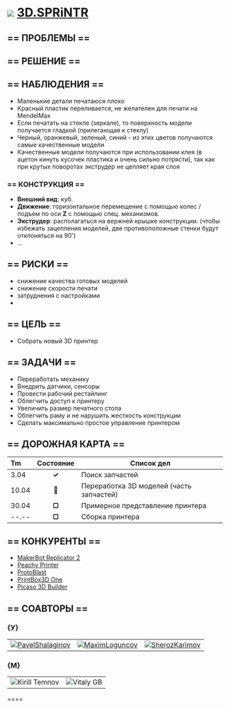 ![](https://avatars0.githubusercontent.com/u/6559911?s=29) [ 3D.SPRiNTR](https://github.com/soda-io/SPRiNTR)
===

## == ПРОБЛЕМЫ ==

## == РЕШЕНИЕ ==

## == НАБЛЮДЕНИЯ ==
- Маленькие детали печатаюся плохо
- Красный пластик переливается, не желателен для печати на MendelMax
- Если печатать на стекле (зеркале), то поверхность модели получается гладкой (прилегающая к стеклу)
- Черный, оранжевый, зеленый, синий - из этих цветов получаются самые качественные модели
- Качественные модели получаются при использовании клея (в ацетон кинуть кусочек пластика и очень сильно потрясти), так как при крутых поворотах экструдер не цепляет края слоя


### == КОНСТРУКЦИЯ ==

- **Внешний вид**: куб. 
- **Движение**: горизонтальное перемещение с помощью колес / подъем по оси **Z** с помощью спец. механизмов. 
- **Экструдер**: располагаться на вержней крышке конструкции. (чтобы избежать зацепления моделей, две противоположные стенки будут отклоняться на 90')
- ...


## == РИСКИ ==
 - снижение качества готовых моделей 
 - снижение скорости печати
 - затруднения с настройками
 - 
 
## == ЦЕЛЬ ==

- Собрать новый 3D принтер

## == ЗАДАЧИ ==

- Переработать механику
- Внедрить датчики, сенсоры
- Провести рабочий рестайлинг
- Облегчить доступ к принтеру
- Увеличить размер печатного стола
- Облегчить раму и не нарушить жесткость конструкции
- Сделать максимально простое управление принтером

## == ДОРОЖНАЯ КАРТА ==

| Tm     | Состояние |  Список дел                               |
|:-------|:---------:|-------------------------------------------|
| 3.04   | **✓**     | Поиск запчастей                           | 
| 10.04  | **🚩**    | Переработка 3D моделей (часть запчастей)  |
| 30.04  | **▢**    | Примерное представление принтера           |       
| --.--  | **▢**    | Сборка принтера                            |        


## == КОНКУРЕНТЫ ==
- [MakerBot Replicator 2](http://www.makerbot.com)
- [Peachy Printer](http://www.peachyprinter.com)
- [ProtoBlast](http://sfera-3d.ru/products/3d-printer-protoblast)
- [PrintBox3D One](http://sfera-3d.ru/products/3d-printer-printbox3d-one)
- [Picaso 3D Builder](http://sfera-3d.ru/products/3d-printer-picaso-3d-builder)


## == СОАВТОРЫ ==

### {У}

|    |    |    |    
|----|----|----|
|[![PavelShalaginov](https://avatars0.githubusercontent.com/u/3833771?s=74)](https://github.com/PavelShalaginov) | [![MaximLoguncov](https://avatars2.githubusercontent.com/u/3838734?s=74)](https://github.com/MaximLoguncov)|[![SherozKarimov](https://avatars0.githubusercontent.com/u/4226210?s=74)](https://github.com/SherozKarimov)|


### {M}

|    |    | 
|----|----|
|![Kirill Temnov](https://avatars1.githubusercontent.com/u/147170?s=74)|![Vitaly GB](https://avatars0.githubusercontent.com/u/842476?s=74)

====


